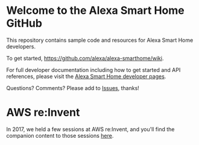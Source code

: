 # Welcome to the Alexa Smart Home GitHub

This repository contains sample code and resources for Alexa Smart Home developers. 

To get started, https://github.com/alexa/alexa-smarthome/wiki.

For full developer documentation including how to get started and API references, please visit the [Alexa Smart Home developer pages](https://developer.amazon.com/alexa/smart-home).

Questions? Comments? Please add to [Issues](https://github.com/alexa/alexa-smarthome/issues), thanks!

# AWS re:Invent

In 2017, we held a few sessions at AWS re:Invent, and you'll find the companion content to those sessions [here](https://github.com/alexa/alexa-smarthome/wiki/reinvent).
